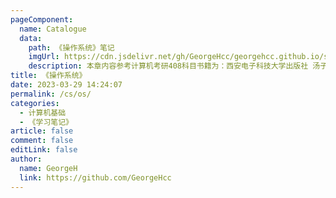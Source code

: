 ```yaml
---
pageComponent:
  name: Catalogue
  data: 
    path: 《操作系统》笔记
    imgUrl: https://cdn.jsdelivr.net/gh/GeorgeHcc/georgehcc.github.io/static_files/img/icon%E6%93%8D%E4%BD%9C%E7%B3%BB%E7%BB%9F.png
    description: 本章内容参考计算机考研408科目书籍为：西安电子科技大学出版社 汤子瀛《计算机操作系统》,记录阅读期间知识总结
title: 《操作系统》
date: 2023-03-29 14:24:07
permalink: /cs/os/
categories:
  - 计算机基础
  - 《学习笔记》
article: false
comment: false
editLink: false
author: 
  name: GeorgeH
  link: https://github.com/GeorgeHcc
---
```

